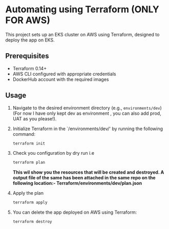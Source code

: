 # Automating using Terraform (ONLY FOR AWS) 

This project sets up an EKS cluster on AWS using Terraform, designed to deploy the app on EKS.

## Prerequisites

- Terraform 0.14+
- AWS CLI configured with appropriate credentials
- DockerHub account with the required images

## Usage

1. Navigate to the desired environment directory (e.g., `environments/dev`)(For now I have only kept dev as environment , you can also add prod, UAT as you please!).
2. Initialize Terraform in the `/environments/dev/' by running the following command:
    ```bash
    terraform init
    ```
3. Check you configuration by dry run i.e 
   ```bash
   terraform plan
   ```
   **This wil show you the resources that will be created and destroyed. A output file of the same has been attached in the same repo on the following location:- Terraform/environments/dev/plan.json**

4. Apply the plan 
   ```bash
   terraform apply
   ```
5. You can delete the app deployed on AWS using Terraform:
   ```bash
   terraform destroy
   ``` 
